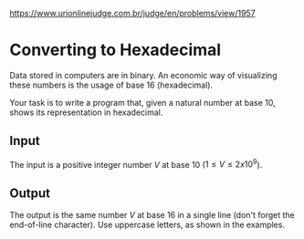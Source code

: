https://www.urionlinejudge.com.br/judge/en/problems/view/1957

# Converting to Hexadecimal

Data stored in computers are in binary. An economic way of visualizing these
numbers is the usage of base 16 (hexadecimal).

Your task is to write a program that, given a natural number at base 10, shows
its representation in hexadecimal.

## Input

The input is a positive integer number $V$ at base 10
($1 \leq V \leq 2 x 10^9$).

## Output

The output is the same number $V$ at base 16 in a single line (don't forget
the end-of-line character). Use uppercase letters, as shown in the examples.
